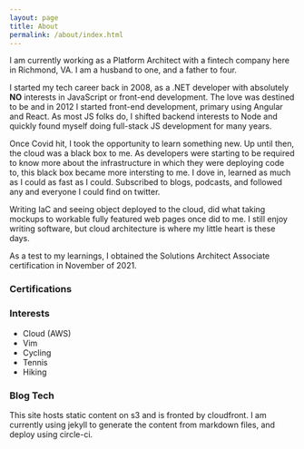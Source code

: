```yaml
---
layout: page
title: About
permalink: /about/index.html
---
```


I am currently working as a Platform Architect with a fintech company here in Richmond, VA. I am a husband to one, and a father to four.

I started my tech career back in 2008, as a .NET developer with absolutely **NO** interests in JavaScript or front-end development. The love was destined to be and in 2012 I started front-end development, primary using Angular and React. As most JS folks do, I shifted backend interests to Node and quickly found myself doing full-stack JS development for many years.

Once Covid hit, I took the opportunity to learn something new. Up until then, the cloud was a black box to me. As developers were starting to be required to know more about the infrastructure in which they were deploying code to, this black box became more intersting to me. I dove in, learned as much as I could as fast as I could. Subscribed to blogs, podcasts, and followed any and everyone I could find on twitter.

Writing IaC and seeing object deployed to the cloud, did what taking mockups to workable fully featured web pages once did to me. I still enjoy writing software, but cloud architecture is where my little heart is these days.

As a test to my learnings, I obtained the Solutions Architect Associate certification in November of 2021.

### Certifications
<div data-iframe-width="150" data-iframe-height="270" data-share-badge-id="cd3fe4f8-ffea-4f65-962c-d15b20325783" data-share-badge-host="https://www.credly.com"></div><script type="text/javascript" async src="//cdn.credly.com/assets/utilities/embed.js"></script>

### Interests
- Cloud (AWS)
- Vim
- Cycling
- Tennis
- Hiking

### Blog Tech
This site hosts static content on s3 and is fronted by cloudfront. I am currently using jekyll to generate the content from markdown files, and deploy using circle-ci.
